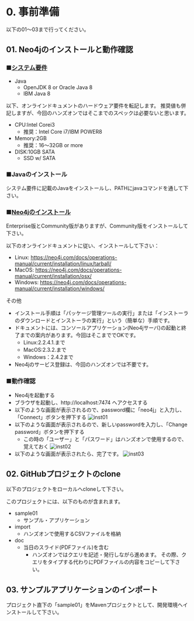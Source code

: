 # 0. 事前準備

以下の01～03まで行ってください。

## 01. Neo4jのインストールと動作確認

### ■[システム要件](https://neo4j.com/docs/operations-manual/current/installation/requirements/)

* Java
  * OpenJDK 8 or Oracle Java 8
  * IBM Java 8

以下、オンラインドキュメントのハードウェア要件を転記します。
推奨値も併記しますが、今回のハンズオンではそこまでのスペックは必要ないと思います。
* CPU:Intel Corei3
  * 推奨：Intel Core i7/IBM POWER8
* Memory:2GB
  * 推奨：16～32GB or more
* DISK:10GB SATA
  * SSD w/ SATA

### ■Javaのインストール

システム要件に記載のJavaをインストールし、PATHにjavaコマンドを通して下さい。

### ■[Neo4jのインストール](https://neo4j.com/docs/operations-manual/current/installation/)

Enterprise版とCommunity版がありますが、Community版をインストールして下さい。

以下のオンラインドキュメントに従い、インストールして下さい：

* Linux: https://neo4j.com/docs/operations-manual/current/installation/linux/tarball/
* MacOS: https://neo4j.com/docs/operations-manual/current/installation/osx/
* Windows: https://neo4j.com/docs/operations-manual/current/installation/windows/

その他

* インストール手順は「パッケージ管理ツールの実行」または「インストーラのダウンロードとインストーラの実行」という（簡単な）手順です。
* ドキュメントには、コンソールアプリケーション(Neo4jサーバ)の起動と終了までの案内があります。今回はそこまででOKです。
  * Linux:2.2.4.1.まで
  * MacOS:2.3.2.まで
  * Windows：2.4.2まで
* Neo4jのサービス登録は、今回のハンズオンでは不要です。

### ■動作確認

* Neo4jを起動する
* ブラウザを起動し、http://localhost:7474 へアクセスする
* 以下のような画面が表示されるので、password欄に「neo4j」と入力し、「Connect」ボタンを押下する
![inst01](https://user-images.githubusercontent.com/5683857/31061618-1db38b78-a75e-11e7-94a5-9392be101607.jpg)
* 以下のような画面が表示されるので、新しいpasswordを入力し、「Change password」ボタンを押下する
  * この時の「ユーザー」と「パスワード」はハンズオンで使用するので、覚えておく
![inst02](https://user-images.githubusercontent.com/5683857/31061685-c411563a-a75e-11e7-92f9-f511ef5b902d.jpg)
* 以下のような画面が表示されたら、完了です。
![inst03](https://user-images.githubusercontent.com/5683857/31061754-68799138-a75f-11e7-9f42-577e7c3c57ce.jpg)

## 02. GitHubプロジェクトのclone

以下のプロジェクトをローカルへcloneして下さい。

このプロジェクトには、以下のものが含まれます。

* sample01
  * サンプル・アプリケーション
* import
  * ハンズオンで使用するCSVファイルを格納
* doc
  * 当日のスライド(PDFファイル)を含む
    * ハンズオンではクエリを記述・発行しながら進めます。
      その際、クエリをタイプする代わりにPDFファイルの内容をコピーして下さい。


## 03. サンプルアプリケーションのインポート

プロジェクト直下の「sample01」をMavenプロジェクトとして、開発環境へインストールして下さい。

